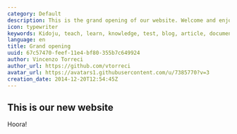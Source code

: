 ```yaml
---
category: Default
description: This is the grand opening of our website. Welcome and enjoy!
icon: typewriter
keywords: Kidoju, teach, learn, knowledge, test, blog, article, documentation, ebook, video, webinar, slide
language: en
title: Grand opening
uuid: 67c57470-feef-11e4-bf80-355b7c649924
author: Vincenzo Torreci
author_url: https://github.com/vtorreci
avatar_url: https://avatars1.githubusercontent.com/u/7385770?v=3
creation_date: 2014-12-20T12:54:45Z
---
```

## This is our new website
Hoora!
